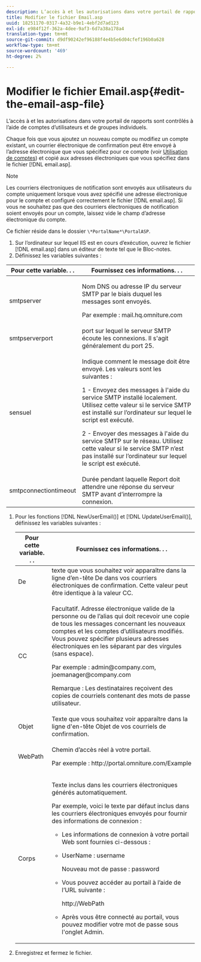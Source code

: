 ```yaml
---
description: L’accès à et les autorisations dans votre portail de rapports sont contrôlés à l’aide de comptes d’utilisateurs et de groupes individuels.
title: Modifier le fichier Email.asp
uuid: 18251170-0317-4a32-b9e1-4ebf2d7ad123
exl-id: e984f12f-362a-4dee-9af3-6d7a38a178a4
translation-type: tm+mt
source-git-commit: d9df90242ef96188f4e4b5e6d04cfef196b0a628
workflow-type: tm+mt
source-wordcount: '469'
ht-degree: 2%

---
```


# Modifier le fichier Email.asp{#edit-the-email-asp-file}

L’accès à et les autorisations dans votre portail de rapports sont contrôlés à l’aide de comptes d’utilisateurs et de groupes individuels.

Chaque fois que vous ajoutez un nouveau compte ou modifiez un compte existant, un courrier électronique de confirmation peut être envoyé à l’adresse électronique que vous spécifiez pour ce compte (voir [Utilisation de comptes](../../../home/c-rpt-oview/c-admin-rpt/c-work-accts/c-work-accts.md#concept-c933a1940bda4a3489d61d8af315e45d)) et copié aux adresses électroniques que vous spécifiez dans le fichier [!DNL email.asp].

>[!NOTE]
>
>Les courriers électroniques de notification sont envoyés aux utilisateurs du compte uniquement lorsque vous avez spécifié une adresse électronique pour le compte et configuré correctement le fichier [!DNL email.asp]. Si vous ne souhaitez pas que des courriers électroniques de notification soient envoyés pour un compte, laissez vide le champ d’adresse électronique du compte.

Ce fichier réside dans le dossier `\*PortalName*\PortalASP`.

1. Sur l’ordinateur sur lequel IIS est en cours d’exécution, ouvrez le fichier [!DNL email.asp] dans un éditeur de texte tel que le Bloc-notes.
1. Définissez les variables suivantes :

<table id="table_44F52DA266364DF993C40678A28E0F0D"> 
 <thead> 
  <tr> 
   <th colname="col1" class="entry"> Pour cette variable. . . </th> 
   <th colname="col2" class="entry"> Fournissez ces informations. . . </th> 
  </tr> 
 </thead>
 <tbody> 
  <tr> 
   <td colname="col1"> smtpserver </td> 
   <td colname="col2"> <p>Nom DNS ou adresse IP du serveur SMTP par le biais duquel les messages sont envoyés. </p> <p>Par exemple : <span class="filepath"> mail.hq.omniture.com</span></p> </td> 
  </tr> 
  <tr> 
   <td colname="col1"> smtpserverport </td> 
   <td colname="col2"> port sur lequel le serveur SMTP écoute les connexions. Il s'agit généralement du port 25. </td> 
  </tr> 
  <tr> 
   <td colname="col1"> sensuel </td> 
   <td colname="col2"> <p>Indique comment le message doit être envoyé. Les valeurs sont les suivantes : </p> <p>1 - Envoyez des messages à l'aide du service SMTP installé localement. Utilisez cette valeur si le service SMTP est installé sur l’ordinateur sur lequel le script est exécuté. </p> <p>2 - Envoyer des messages à l'aide du service SMTP sur le réseau. Utilisez cette valeur si le service SMTP n’est pas installé sur l’ordinateur sur lequel le script est exécuté. </p> </td> 
  </tr> 
  <tr> 
   <td colname="col1"> smtpconnectiontimeout </td> 
   <td colname="col2">Durée pendant laquelle <span class="wintitle"> Report</span> doit attendre une réponse du serveur SMTP avant d’interrompre la connexion. </td> 
  </tr> 
 </tbody> 
</table>

1. Pour les fonctions [!DNL NewUserEmail()] et [!DNL UpdateUserEmail()], définissez les variables suivantes :

   <table id="table_91C5E36B84A94C4097EE5993592BE587"> 
   <thead> 
   <tr> 
      <th colname="col1" class="entry"> Pour cette variable. . . </th> 
      <th colname="col2" class="entry"> Fournissez ces informations. . . </th> 
   </tr> 
   </thead>
   <tbody> 
   <tr> 
      <td colname="col1"> De </td> 
      <td colname="col2">texte que vous souhaitez voir apparaître dans la ligne d’en-tête De dans vos courriers électroniques de confirmation. Cette valeur peut être identique à la valeur <span class="wintitle"> CC</span>. </td> 
   </tr> 
   <tr> 
      <td colname="col1"> CC </td> 
      <td colname="col2"> <p>Facultatif. Adresse électronique valide de la personne ou de l’alias qui doit recevoir une copie de tous les messages concernant les nouveaux comptes et les comptes d’utilisateurs modifiés. Vous pouvez spécifier plusieurs adresses électroniques en les séparant par des virgules (sans espace). </p> <p>Par exemple : <span class="filepath"> admin@company.com, joemanager@company.com</span></p> <p> <p>Remarque :  Les destinataires reçoivent des copies de courriels contenant des mots de passe utilisateur. </p> </p> </td> 
   </tr> 
   <tr> 
      <td colname="col1"> Objet </td> 
      <td colname="col2"> Texte que vous souhaitez voir apparaître dans la ligne d'en-tête Objet de vos courriels de confirmation. </td> 
   </tr> 
   <tr> 
      <td colname="col1"> WebPath </td> 
      <td colname="col2"> <p>Chemin d’accès réel à votre portail. </p> <p>Par exemple : <span class="filepath"> http://portal.omniture.com/Example</span></p> </td> 
   </tr> 
   <tr> 
      <td colname="col1"> Corps </td> 
      <td colname="col2"> <p>Texte inclus dans les courriers électroniques générés automatiquement. </p> <p>Par exemple, voici le texte par défaut inclus dans les courriers électroniques envoyés pour fournir des informations de connexion : 
      <ul id="ul_7FF2E7399AB64D279EC5794AB02C9749">
      <li id="li_7CBCC5CFF9E04776BBC893278785AEE7">Les informations de connexion à votre portail Web sont fournies ci-dessous : </li>
      <li id="li_5346F0AB3568444B88117C295D8E99C5"><p>UserName : username </p><p>Nouveau mot de passe : password </p></li>
      <li id="li_B0D1FAE818BA42CF8546796800A1AA08"><p>Vous pouvez accéder au portail à l’aide de l’URL suivante : </p><p><span class="filepath"> http://WebPath</span></p></li>
      <li id="li_7CD71EBDFA1D418F960040569CD511EB">Après vous être connecté au portail, vous pouvez modifier votre mot de passe sous l'onglet <span class="wintitle"> Admin</span>. </li>
      </ul></p> </td> 
   </tr> 
   </tbody> 
   </table>

1. Enregistrez et fermez le fichier.
